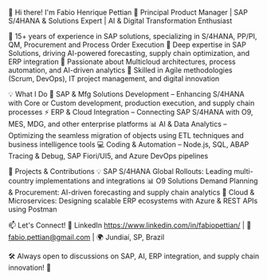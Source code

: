 👋 Hi there! I'm Fabio Henrique Pettian
🚀 Principal Product Manager | SAP S/4HANA & Solutions Expert | AI & Digital Transformation Enthusiast

🔹 15+ years of experience in SAP solutions, specializing in S/4HANA, PP/PI, QM, Procurement and Process Order Execution
🔹 Deep expertise in SAP Solutions, driving AI-powered forecasting, supply chain optimization, and ERP integration
🔹 Passionate about Multicloud architectures, process automation, and AI-driven analytics
🔹 Skilled in Agile methodologies (Scrum, DevOps), IT project management, and digital innovation

💡 What I Do
🔧 SAP & Mfg Solutions Development – Enhancing S/4HANA with Core or Custom development, production execution, and supply chain processes
⚡ ERP & Cloud Integration – Connecting SAP S/4HANA with O9, MES, MDG, and other enterprise platforms
📊 AI & Data Analytics – Optimizing the seamless migration of objects using ETL techniques and business intelligence tools
💻 Coding & Automation – Node.js, SQL, ABAP Tracing & Debug, SAP Fiori/UI5, and Azure DevOps pipelines

📂 Projects & Contributions
💡 SAP S/4HANA Global Rollouts: Leading multi-country implementations and integrations
📊 O9 Solutions Demand Planning & Procurement: AI-driven forecasting and supply chain analytics
🔗 Cloud & Microservices: Designing scalable ERP ecosystems with Azure & REST APIs using Postman


📫 Let's Connect!
💼 LinkedIn https://www.linkedin.com/in/fabiopettian/ | 📧 fabio.pettian@gmail.com | 🌍 Jundiaí, SP, Brazil

🛠️ Always open to discussions on SAP, AI, ERP integration, and supply chain innovation! 🚀

<!---
fabao2024/fabao2024 is a ✨ special ✨ repository because its `README.md` (this file) appears on your GitHub profile.
You can click the Preview link to take a look at your changes.
--->

